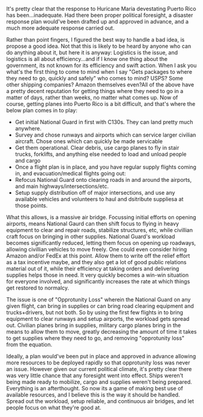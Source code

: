 <p> It's pretty clear that the response to Huricane Maria devestating Puerto Rico has been...inadequate. Had there been proper political foresight, a disaster response plan would've been drafted up and approved in advance, and a much more adequate response carried out. </p>

<p> Rather than point fingers, I figured the best way to handle a bad idea, is propose a good idea. Not that this is likely to be heard by 
anyone who can do anything about it, but here it is anyway: Logistics is the issue, and logistics is all about efficiency...and if I know one 
thing about the government, its not known for its efficiency and swift action. When I ask you what's the first thing to come to mind when I 
say "Gets packages to where they need to go, quickly and safely" who comes to mind? USPS? Some other shipping companies? Amazon themselves even?All of the above have a pretty decent reputation for getting things where they need to go in a matter of days, rather than weeks, no matter what comes up. Now of course, getting planes into Puerto Rico is a bit difficult, and that's where the below plan comes in to play: </p> 


- Get initial National Guard in first with C130s. They can land pretty much anywhere. 
- Survey and chose runways and airports which can service larger civilian aircraft. Chose ones which can quickly be made servicable
- Get them operational. Clear debris, use cargo planes to fly in stair trucks, forklifts, and anything else needed to load and unload people and cargo
- Once a flight plan is in place, and you have regular supply flights coming in, and evacuation/medical flights going out:
- Refocus National Guard onto clearing roads in and around the airports, and main highways/intersections/etc. 
- Setup supply distribution off of major intersections, and use any available vehicles and volunteers to haul and dsitribute suppliesa at those points. 

<p> What this allows, is a massive air bridge. Focussing initial efforts on opening airports, means National Gaurd can then shift focus to flying in heavy equipment to clear and repair roads, stabilize structures, etc, while civillian craft focus on bringing in other supplies. National Guard's workload becomes significantly reduced, letting them focus on opening up roadways, allowing civillian vehicles to move freely. One could even consider hiring Amazon and/or FedEx at this point. Allow them to write off the relief effort as a tax incentive maybe, and they also get a lot of good public relations material out of it, while their efficiency at taking orders and delivering supplies helps those in need. It very quickly becomes a win-win situation for everyone involved, and significantly increases the rate at which things get restored to normalcy.</p> 

<p> The issue is one of "Opprotunity Loss" wherein the National Guard on any given flight, can bring in supplies or can bring road clearing equipment and trucks+drivers, but not both. So by using the first few flights in to bring equipment to clear runways and setup airports, the workload gets spread out. Civilian planes bring in supplies, military cargo planes bring in the means to allow them to move, greatly decreasing the amount of time it takes to get supplies where they need to go, and removing "opprotunity loss" from the equation. </p> 

<p> Ideally, a plan would've been put in place and approved in advance allowing more resources to be deployed rapidly so that opprotunity loss was never an issue. However given our current political climate, it's pretty clear there was very little chance that any foresight went into effect. Ships weren't being made ready to mobilize, cargo and supplies weren't being prepared. Everything is an afterthought. So now its a game of making best use of available resources, and I believe this is the way it should be handled. Spread out the workload, setup reliable, and continuous air bridges, and let people focus on what they're good at.</p>
